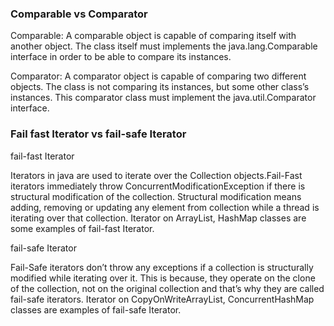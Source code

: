 ### Comparable vs Comparator
Comparable: A comparable object is capable of comparing itself with another object. 
The class itself must implements the java.lang.Comparable interface in order to be able to compare its instances.

Comparator: A comparator object is capable of comparing two different objects. The class is not comparing its instances, but some other class’s instances. This comparator class must implement the java.util.Comparator interface.

### Fail fast Iterator vs fail-safe Iterator
fail-fast Iterator

Iterators in java are used to iterate over the Collection objects.Fail-Fast iterators immediately throw ConcurrentModificationException if there is structural modification of the collection. Structural modification means adding, removing or updating any element from collection while a thread is iterating over that collection. Iterator on ArrayList, HashMap classes are some examples of fail-fast Iterator.

fail-safe Iterator

Fail-Safe iterators don’t throw any exceptions if a collection is structurally modified while iterating over it. This is because, they operate on the clone of the collection, not on the original collection and that’s why they are called fail-safe iterators. Iterator on CopyOnWriteArrayList, ConcurrentHashMap classes are examples of fail-safe Iterator.


